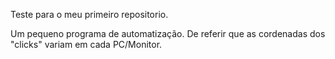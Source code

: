 Teste para o meu primeiro repositorio.

Um pequeno programa de automatização. De referir que as cordenadas dos "clicks" variam em cada PC/Monitor.

